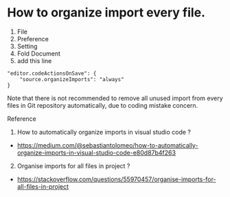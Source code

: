 # How to organize import every file.

1.  File
2.  Preference
3.  Setting
4.  Fold Document
5.  add this line

```
"editor.codeActionsOnSave": {
    "source.organizeImports": "always"
}
```

Note that there is not recommended to remove all unused import from every files in Git repository automatically,
due to coding mistake concern.

Reference
1.  How to automatically organize imports in visual studio code ?
-   https://medium.com/@sebastiantolomeo/how-to-automatically-organize-imports-in-visual-studio-code-e80d87b4f263
2.  Organise imports for all files in project ?
-   https://stackoverflow.com/questions/55970457/organise-imports-for-all-files-in-project
